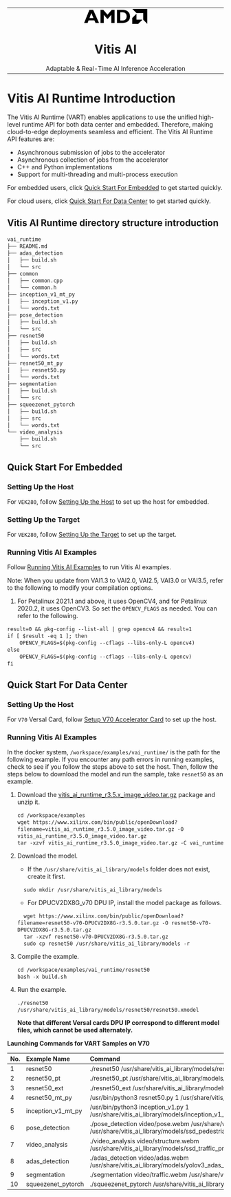 ﻿<table class="sphinxhide">
 <tr>
   <td align="center"><img src="https://raw.githubusercontent.com/Xilinx/Image-Collateral/main/xilinx-logo.png" width="30%"/><h1>Vitis AI</h1><h0>Adaptable & Real-Time AI Inference Acceleration</h0>
   </td>
 </tr>
</table>

# Vitis AI Runtime Introduction
The Vitis AI Runtime (VART) enables applications to use the unified high-level runtime API for both data center and embedded. Therefore, making cloud-to-edge deployments seamless and efficient.
The Vitis AI Runtime API features are:
* Asynchronous submission of jobs to the accelerator
* Asynchronous collection of jobs from the accelerator
* C++ and Python implementations
* Support for multi-threading and multi-process execution

For embedded users, click 
[Quick Start For Embedded](#quick-start-for-embedded) to get started quickly. 

For cloud users, click 
[Quick Start For Data Center](#quick-start-for-data-center) to get started quickly.

Vitis AI Runtime directory structure introduction
--------------------------------------------------

```
vai_runtime
├── README.md
├── adas_detection
│   ├── build.sh
│   └── src
├── common
│   ├── common.cpp
│   └── common.h
├── inception_v1_mt_py
│   ├── inception_v1.py
│   └── words.txt
├── pose_detection
│   ├── build.sh
│   └── src
├── resnet50
│   ├── build.sh
│   ├── src
│   └── words.txt
├── resnet50_mt_py
│   ├── resnet50.py
│   └── words.txt
├── segmentation
│   ├── build.sh
│   └── src
├── squeezenet_pytorch
│   ├── build.sh
│   ├── src
│   └── words.txt
└── video_analysis
	├── build.sh
	└── src

```

## Quick Start For Embedded
### Setting Up the Host
For `VEK280`, follow [Setting Up the Host](https://xilinx.github.io/Vitis-AI/docs/board_setup/board_setup_vek280.html#step-1-setup-cross-compiler) to set up the host for embedded.

### Setting Up the Target 
For `VEK280`, follow [Setting Up the Target](https://xilinx.github.io/Vitis-AI/docs/board_setup/board_setup_vek280.html#step-2-setup-the-target) to set up the target.
	  
### Running Vitis AI Examples

Follow [Running Vitis AI Examples](https://xilinx.github.io/Vitis-AI/docs/board_setup/board_setup_mpsoc.html#step-3-run-the-vitis-ai-examples) to run Vitis AI examples.

Note: When you update from VAI1.3 to VAI2.0, VAI2.5, VAI3.0 or VAI3.5, refer to the following to modify your compilation options.
1. For Petalinux 2021.1 and above, it uses OpenCV4, and for Petalinux 2020.2, it uses OpenCV3. So set the `OPENCV_FLAGS` as needed. You can refer to the following.
```
result=0 && pkg-config --list-all | grep opencv4 && result=1
if [ $result -eq 1 ]; then
	OPENCV_FLAGS=$(pkg-config --cflags --libs-only-L opencv4)
else
	OPENCV_FLAGS=$(pkg-config --cflags --libs-only-L opencv)
fi
```

## Quick Start For Data Center
### Setting Up the Host

For `V70` Versal Card, follow [Setup V70 Accelerator Card](https://xilinx.github.io/Vitis-AI/docs/quickstart/v70.html#versal-v70-setup) to set up the host.

### Running Vitis AI Examples
In the docker system, `/workspace/examples/vai_runtime/` is the path for the following example. If you encounter any path errors in running examples, check to see if you follow the steps above to set the host. Then, follow the steps below to download the model and run the sample, take `resnet50` as an example.

1. Download the [vitis_ai_runtime_r3.5.x_image_video.tar.gz](https://www.xilinx.com/bin/public/openDownload?filename=vitis_ai_runtime_r3.5.0_image_video.tar.gz) package and unzip it.
	```
	cd /workspace/examples
	wget https://www.xilinx.com/bin/public/openDownload?filename=vitis_ai_runtime_r3.5.0_image_video.tar.gz -O vitis_ai_runtime_r3.5.0_image_video.tar.gz
	tar -xzvf vitis_ai_runtime_r3.5.0_image_video.tar.gz -C vai_runtime
	```
2. Download the model.

	* If the `/usr/share/vitis_ai_library/models` folder does not exist, create it first.
	```
	  sudo mkdir /usr/share/vitis_ai_library/models
	```

	* For DPUCV2DX8G_v70 DPU IP, install the model package as follows.
	```
	  wget https://www.xilinx.com/bin/public/openDownload?filename=resnet50-v70-DPUCV2DX8G-r3.5.0.tar.gz -O resnet50-v70-DPUCV2DX8G-r3.5.0.tar.gz
	  tar -xzvf resnet50-v70-DPUCV2DX8G-r3.5.0.tar.gz
	  sudo cp resnet50 /usr/share/vitis_ai_library/models -r
	```

3. Compile the example.
	```
	cd /workspace/examples/vai_runtime/resnet50
	bash -x build.sh
	```
4. Run the example.
	```
	./resnet50 /usr/share/vitis_ai_library/models/resnet50/resnet50.xmodel
	```
	**Note that different Versal cards DPU IP correspond to different model files, which cannot be used alternately.** 


 <summary><b>Launching Commands for VART Samples on V70 </b></summary>
 
| No\. | Example Name             | Command                                                   |
| :--- | :----------------------- | :-------------------------------------------------------- |
| 1    | resnet50                 | ./resnet50 /usr/share/vitis_ai_library/models/resnet50/resnet50.xmodel                            |
| 2    | resnet50_pt              | ./resnet50_pt /usr/share/vitis_ai_library/models/resnet50_pt/resnet50_pt.xmodel ../images/001.jpg |
| 3    | resnet50_ext             | ./resnet50_ext /usr/share/vitis_ai_library/models/resnet50/resnet50.xmodel ../images/001.jpg                           |
| 4    | resnet50_mt_py           | /usr/bin/python3 resnet50.py 1 /usr/share/vitis_ai_library/models/resnet50/resnet50.xmodel          |
| 5    | inception_v1_mt_py       | /usr/bin/python3 inception_v1.py 1 /usr/share/vitis_ai_library/models/inception_v1_tf/inception_v1_tf.xmodel      |
| 6    | pose_detection           | ./pose_detection video/pose.webm /usr/share/vitis_ai_library/models/sp_net/sp_net.xmodel /usr/share/vitis_ai_library/models/ssd_pedestrian_pruned_0_97/ssd_pedestrian_pruned_0_97.xmodel         |
| 7    | video_analysis           | ./video_analysis video/structure.webm /usr/share/vitis_ai_library/models/ssd_traffic_pruned_0_9/ssd_traffic_pruned_0_9.xmodel    |
| 8    | adas_detection           | ./adas_detection video/adas.webm /usr/share/vitis_ai_library/models/yolov3_adas_pruned_0_9/yolov3_adas_pruned_0_9.xmodel         |
| 9    | segmentation             | ./segmentation video/traffic.webm /usr/share/vitis_ai_library/models/fpn/fpn.xmodel        |
| 10   | squeezenet_pytorch       | ./squeezenet_pytorch /usr/share/vitis_ai_library/models/squeezenet_pt/squeezenet_pt.xmodel        |


